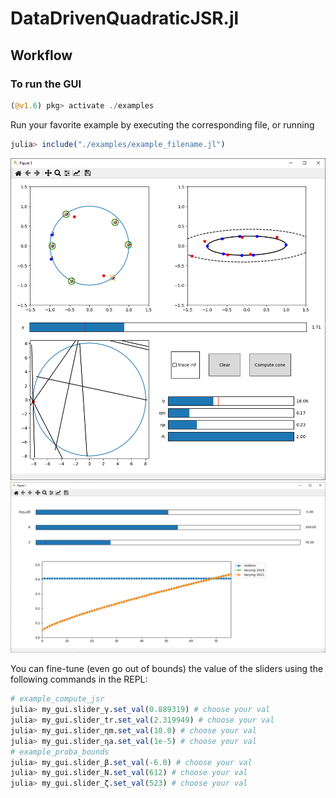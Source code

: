 # DataDrivenQuadraticJSR.jl

## Workflow

### To run the GUI
```julia
(@v1.6) pkg> activate ./examples
```
Run your favorite example by executing the corresponding file, or running
```julia
julia> include("./examples/example_filename.jl")
```
![GUI](https://github.com/guberger/DataDrivenQuadraticJSR.jl/blob/main/gui_compute_jsr.PNG)
![GUI](https://github.com/guberger/DataDrivenQuadraticJSR.jl/blob/main/gui_proba_bounds.PNG)

You can fine-tune (even go out of bounds) the value of the sliders using the following commands in the REPL:
```julia
# example_compute_jsr
julia> my_gui.slider_γ.set_val(0.889319) # choose your val
julia> my_gui.slider_tr.set_val(2.319949) # choose your val
julia> my_gui.slider_ηm.set_val(10.0) # choose your val
julia> my_gui.slider_ηa.set_val(1e-5) # choose your val
# example_proba_bounds
julia> my_gui.slider_β.set_val(-6.0) # choose your val
julia> my_gui.slider_N.set_val(612) # choose your val
julia> my_gui.slider_ζ.set_val(523) # choose your val
```
